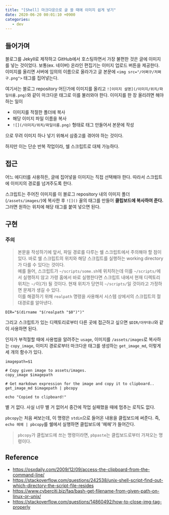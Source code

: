 ```yaml
---
title: "[Shell] 마크다운으로 글 쓸 때에 이미지 쉽게 넣기"
date: 2020-06-20 00:01:10 +0900
categories:
   - dev
---
```


## 들어가며

블로그를 Jekyll로 제작하고 GitHub에서 호스팅하면서 가장 불편한 것은 글에 이미지를 넣는 것이었다. 보통(ex. 네이버) 온라인 편집기는 이미지 업로드 버튼을 제공한다. 이미지를 올리면 서버에 임의의 이름으로 올라가고 글 본문에 `<img src="/어쩌구/저쩌구.png">` 태그를 집어넣는다.

여기서는 블로그 repository 어딘가에 이미지를 올리고 `![이미지 설명](/이미지/위치/파일이름.png)`와 같이 마크다운 태그로 이를 불러와야 한다. 이미지를 한 장 올리려면 해야 하는 일이

- 이미지를 적절한 폴더에 복사
- 해당 이미지 파일 이름을 복사
- `![](/이미지/위치/파일이름.png)` 형태로 태그 만들어서 본문에 작성

으로 무려 이미지 하나 넣기 위해서 삼중고를 겪어야 하는 것이다.

하지만 이는 단순 반복 작업이라, 쉘 스크립트로 대체 가능하다.

## 접근

어느 에디터를 사용하든, 글에 집어넣을 이미지는 직접 선택해야 한다. 따라서 스크립트에 이미지의 경로를 넘겨주도록 한다.

스크립트는 주어진 이미지를 이 블로그 repository 내의 이미지 폴더(`/assets/images/`)에 복사한 후 `![]()` 꼴의 태그를 만들어 **클립보드에 복사하여 준다.** 그러면 원하는 위치에 해당 태그를 붙여 넣으면 된다.

## 구현

### 주의

> 본문을 작성하기에 앞서, 파일 경로를 다루는 쉘 스크립트에서 주의해야 할 점이 있다. 바로 쉘 스크립트의 위치와 해당 스크립트를 실행하는 working directory가 다를 수 있다는 것이다.    
예를 들어, 스크립트가 `~/scripts/some.sh`에 위치하는데 이를 `~/scripts/`에서 실행하지 않고 가령 홈에서 바로 실행한다면 스크립트 내에서 현재 디렉토리 위치는 `~/`이(가) 될 것이다. 현재 위치가 당연히 `~/scripts/`일 것이라고 가정하면 문제가 생길 수 있다.    
이를 해결하기 위해 `realpath` 명령을 사용해서 시스템 상에서의 스크립트의 절대경로를 알아낸다.    
~~~shell    
DIR="$(dirname "$(realpath "$0")")"    
~~~    
그리고 스크립트가 있는 디렉토리로부터 다른 곳에 접근하고 싶으면 `$DIR/아무데나`와 같이 사용하면 된다.

인자가 부적절할 때에 사용법을 알려주는 `usage`, 이미지를 `/assets/images`로 복사하는 `copy_image`, 이미지 경로로부터 마크다운 태그를 생성하는 `get_image_md`, 이렇게 세 개의 함수가 있다.

~~~shell
imagepath=$1

# Copy given image to assets/images.
copy_image $imagepath

# Get markdown expression for the image and copy it to clipboard..
get_image_md $imagepath | pbcopy

echo "Copied to clipboard!"
~~~

별 거 없다. 사실 너무 별 거 없어서 중간에 작업 실패했을 때에 멈추는 로직도 없다.

`pbcopy`는 처음 써보는데, 이 명령은 `stdin`으로 들어온 내용을 클립보드에 써준다. 즉, `echo 헤헤 | pbcopy`를 쉘에서 실행하면 클립보드에 '헤헤'가 들어간다.

> `pbcopy`가 클립보드에 쓰는 명령이라면, `pbpaste`는 클립보드로부터 가져오는 명령이다.

## Reference

- https://osxdaily.com/2009/12/09/access-the-clipboard-from-the-command-line/
- https://stackoverflow.com/questions/242538/unix-shell-script-find-out-which-directory-the-script-file-resides
- https://www.cyberciti.biz/faq/bash-get-filename-from-given-path-on-linux-or-unix/
- https://stackoverflow.com/questions/14860492/how-to-close-img-tag-properly
